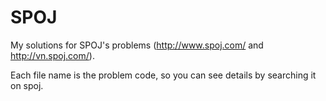 # SPOJ
My solutions for SPOJ's problems (http://www.spoj.com/ and http://vn.spoj.com/).

Each file name is the problem code, so you can see details by searching it on spoj.
